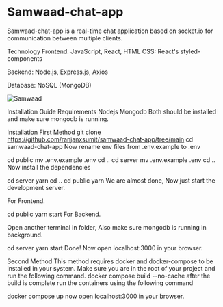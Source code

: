 # Samwaad-chat-app

Samwaad-chat-app is a real-time chat application based on socket.io for communication between multiple clients.

Technology
Frontend: JavaScript, React, HTML
CSS: React's styled-components


Backend: Node.js, Express.js, Axios


Database: NoSQL (MongoDB)



![Samwaad](https://github.com/user-attachments/assets/4fae32cb-f372-49d4-8b95-e678ecc7a216)



Installation Guide
Requirements
Nodejs
Mongodb
Both should be installed and make sure mongodb is running.

Installation
First Method
git clone https://github.com/ranjanxsumit/samwaad-chat-app/tree/main
cd samwaad-chat-app
Now rename env files from .env.example to .env

cd public
mv .env.example .env
cd ..
cd server
mv .env.example .env
cd ..
Now install the dependencies

cd server
yarn
cd ..
cd public
yarn
We are almost done, Now just start the development server.

For Frontend.

cd public
yarn start
For Backend.

Open another terminal in folder, Also make sure mongodb is running in background.

cd server
yarn start
Done! Now open localhost:3000 in your browser.

Second Method
This method requires docker and docker-compose to be installed in your system.
Make sure you are in the root of your project and run the following command.
docker compose build --no-cache
after the build is complete run the containers using the following command

docker compose up
now open localhost:3000 in your browser.
